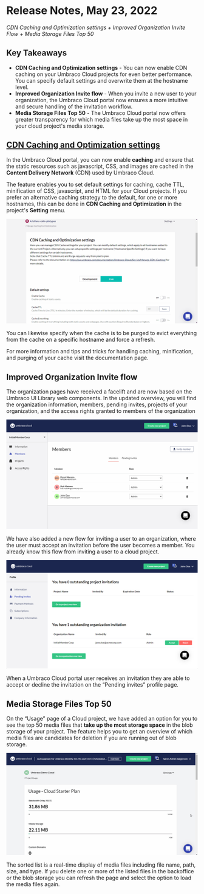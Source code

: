 # Release Notes, May 23, 2022

_CDN Caching and Optimization settings + Improved Organization Invite Flow + Media Storage Files Top 50_

## Key Takeaways
- **CDN Caching and Optimization settings** - You can now enable CDN caching on your Umbraco Cloud projects for even better performance. You can specify default settings and overwrite them at the hostname level.
- **Improved Organization Invite flow** - When you invite a new user to your organization, the Umbraco Cloud portal now ensures a more intuitive and secure handling of the invitation workflow.
- **Media Storage Files Top 50** - The Umbraco Cloud portal now offers greater transparency for which media files take up the most space in your cloud project's media storage.

## [CDN Caching and Optimization settings](https://our.umbraco.com/documentation/Umbraco-Cloud/Set-Up/Manage-CDN-Caching/)
In the Umbraco Cloud portal, you can now enable **caching** and ensure that the static resources such as javascript, CSS, and images are cached in the **Content Delivery Network** (CDN) used by Umbraco Cloud.

The feature enables you to set default settings for caching, cache TTL, minification of CSS, javascript, and HTML for your Cloud projects. If you prefer an alternative caching strategy to the default, for one or more hostnames, this can be done in **CDN Caching and Optimization** in the project's **Setting** menu.

![CDCachingAndOptimization](images/CDCachingAndOptimization.gif)

You can likewise specify when the cache is to be purged to evict everything from the cache on a specific hostname and force a refresh.

For more information and tips and tricks for handling caching, minification, and purging of your cache visit the documentation page.

## Improved Organization Invite flow
The organization pages have received a facelift and are now based on the Umbraco UI Library web components. In the updated overview, you will find the organization information, members, pending invites, projects of your organization, and the access rights granted to members of the organization

![Members](images/Members.png)

We have also added a new flow for inviting a user to an organization, where the user must accept an invitation before the user becomes a member. You already know this flow from inviting a user to a cloud project.

![PendingOrgInvite](images/PendingOrgInvite.png)

When a Umbraco Cloud portal user receives an invitation they are able to accept or decline the invitation on the “Pending invites” profile page.

## Media Storage Files Top 50
On the “Usage” page of a Cloud project, we have added an option for you to see the top 50 media files that **take up the most storage space** in the blob storage of your project. The feature helps you to get an overview of which media files are candidates for deletion if you are running out of blob storage.

![Top50MediaFiles](images/Top50MediaFiles.gif)

The sorted list is a real-time display of media files including file name, path, size, and type. If you delete one or more of the listed files in the backoffice or the blob storage you can refresh the page and select the option to load the media files again.

